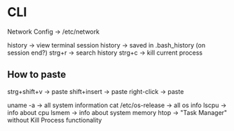 # CLI

Network Config -> /etc/network

history -> view terminal session history
    -> saved in .bash_history (on session end?)
strg+r -> search history
strg+c -> kill current process


## How to paste 
strg+shift+v -> paste
shift+insert -> paste
right-click -> paste

uname -a -> all system information
cat /etc/os-release -> all os info
lscpu -> info about cpu
lsmem -> info about system memory
htop -> "Task Manager" without Kill Process functionality

